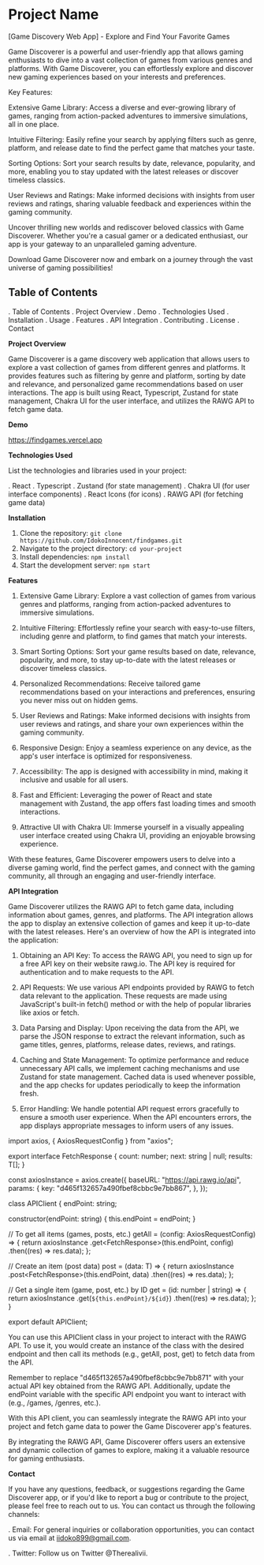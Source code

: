 # Project Name

[Game Discovery Web App] - Explore and Find Your Favorite Games

Game Discoverer is a powerful and user-friendly app that allows gaming enthusiasts to dive into a vast collection of games from various genres and platforms. With Game Discoverer, you can effortlessly explore and discover new gaming experiences based on your interests and preferences.

Key Features:

Extensive Game Library: Access a diverse and ever-growing library of games, ranging from action-packed adventures to immersive simulations, all in one place.

Intuitive Filtering: Easily refine your search by applying filters such as genre, platform, and release date to find the perfect game that matches your taste.

Sorting Options: Sort your search results by date, relevance, popularity, and more, enabling you to stay updated with the latest releases or discover timeless classics.

User Reviews and Ratings: Make informed decisions with insights from user reviews and ratings, sharing valuable feedback and experiences within the gaming community.

Uncover thrilling new worlds and rediscover beloved classics with Game Discoverer. Whether you're a casual gamer or a dedicated enthusiast, our app is your gateway to an unparalleled gaming adventure.

Download Game Discoverer now and embark on a journey through the vast universe of gaming possibilities!

## Table of Contents

. Table of Contents
. Project Overview
. Demo
. Technologies Used
. Installation
. Usage
. Features
. API Integration
. Contributing
. License
. Contact

**Project Overview**

Game Discoverer is a game discovery web application that allows users to explore a vast collection of games from different genres and platforms. It provides features such as filtering by genre and platform, sorting by date and relevance, and personalized game recommendations based on user interactions. The app is built using React, Typescript, Zustand for state management, Chakra UI for the user interface, and utilizes the RAWG API to fetch game data.

**Demo**

https://findgames.vercel.app

**Technologies Used**

List the technologies and libraries used in your project:

. React
. Typescript
. Zustand (for state management)
. Chakra UI (for user interface components)
. React Icons (for icons)
. RAWG API (for fetching game data)

**Installation**

1. Clone the repository: `git clone https://github.com/IdokoInnocent/findgames.git`
2. Navigate to the project directory: `cd your-project`
3. Install dependencies: `npm install`
4. Start the development server: `npm start`

**Features**

1. Extensive Game Library: Explore a vast collection of games from various genres and platforms, ranging from action-packed adventures to immersive simulations.

2. Intuitive Filtering: Effortlessly refine your search with easy-to-use filters, including genre and platform, to find games that match your interests.

3. Smart Sorting Options: Sort your game results based on date, relevance, popularity, and more, to stay up-to-date with the latest releases or discover timeless classics.

4. Personalized Recommendations: Receive tailored game recommendations based on your interactions and preferences, ensuring you never miss out on hidden gems.

5. User Reviews and Ratings: Make informed decisions with insights from user reviews and ratings, and share your own experiences within the gaming community.

6. Responsive Design: Enjoy a seamless experience on any device, as the app's user interface is optimized for responsiveness.

7. Accessibility: The app is designed with accessibility in mind, making it inclusive and usable for all users.

8. Fast and Efficient: Leveraging the power of React and state management with Zustand, the app offers fast loading times and smooth interactions.

9. Attractive UI with Chakra UI: Immerse yourself in a visually appealing user interface created using Chakra UI, providing an enjoyable browsing experience.

With these features, Game Discoverer empowers users to delve into a diverse gaming world, find the perfect games, and connect with the gaming community, all through an engaging and user-friendly interface.

**API Integration**

Game Discoverer utilizes the RAWG API to fetch game data, including information about games, genres, and platforms. The API integration allows the app to display an extensive collection of games and keep it up-to-date with the latest releases. Here's an overview of how the API is integrated into the application:

1. Obtaining an API Key: To access the RAWG API, you need to sign up for a free API key on their website rawg.io. The API key is required for authentication and to make requests to the API.

2. API Requests: We use various API endpoints provided by RAWG to fetch data relevant to the application. These requests are made using JavaScript's built-in fetch() method or with the help of popular libraries like axios or fetch.

3. Data Parsing and Display: Upon receiving the data from the API, we parse the JSON response to extract the relevant information, such as game titles, genres, platforms, release dates, reviews, and ratings.

4. Caching and State Management: To optimize performance and reduce unnecessary API calls, we implement caching mechanisms and use Zustand for state management. Cached data is used whenever possible, and the app checks for updates periodically to keep the information fresh.

5. Error Handling: We handle potential API request errors gracefully to ensure a smooth user experience. When the API encounters errors, the app displays appropriate messages to inform users of any issues.

import axios, { AxiosRequestConfig } from "axios";

export interface FetchResponse<T> {
count: number;
next: string | null;
results: T[];
}

const axiosInstance = axios.create({
baseURL: "https://api.rawg.io/api",
params: {
key: "d465f132657a490fbef8cbbc9e7bb867",
},
});

class APIClient<T> {
endPoint: string;

constructor(endPoint: string) {
this.endPoint = endPoint;
}

// To get all items (games, posts, etc.)
getAll = (config: AxiosRequestConfig) => {
return axiosInstance
.get<FetchResponse<T>>(this.endPoint, config)
.then((res) => res.data);
};

// Create an item (post data)
post = (data: T) => {
return axiosInstance
.post<FetchResponse<T>>(this.endPoint, data)
.then((res) => res.data);
};

// Get a single item (game, post, etc.) by ID
get = (id: number | string) => {
return axiosInstance
.get<T>(`${this.endPoint}/${id}`)
.then((res) => res.data);
};
}

export default APIClient;

You can use this APIClient class in your project to interact with the RAWG API. To use it, you would create an instance of the class with the desired endpoint and then call its methods (e.g., getAll, post, get) to fetch data from the API.

Remember to replace "d465f132657a490fbef8cbbc9e7bb871" with your actual API key obtained from the RAWG API. Additionally, update the endPoint variable with the specific API endpoint you want to interact with (e.g., /games, /genres, etc.).

With this API client, you can seamlessly integrate the RAWG API into your project and fetch game data to power the Game Discoverer app's features.

By integrating the RAWG API, Game Discoverer offers users an extensive and dynamic collection of games to explore, making it a valuable resource for gaming enthusiasts.

**Contact**

If you have any questions, feedback, or suggestions regarding the Game Discoverer app, or if you'd like to report a bug or contribute to the project, please feel free to reach out to us. You can contact us through the following channels:

. Email: For general inquiries or collaboration opportunities, you can contact us via email at iidoko899@gmail.com.

. Twitter: Follow us on Twitter @Therealivii.

